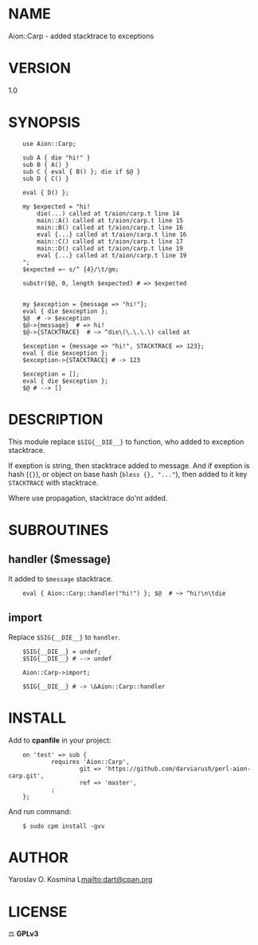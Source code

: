# NAME

Aion::Carp - added stacktrace to exceptions

# VERSION

1.0

# SYNOPSIS

        use Aion::Carp;
        
        sub A { die "hi!" }
        sub B { A() }
        sub C { eval { B() }; die if $@ }
        sub D { C() }
        
        eval { D() };
        
        my $expected = "hi!
            die(...) called at t/aion/carp.t line 14
            main::A() called at t/aion/carp.t line 15
            main::B() called at t/aion/carp.t line 16
            eval {...} called at t/aion/carp.t line 16
            main::C() called at t/aion/carp.t line 17
            main::D() called at t/aion/carp.t line 19
            eval {...} called at t/aion/carp.t line 19
        ";
        $expected =~ s/^ {4}/\t/gm;
        
        substr($@, 0, length $expected) # => $expected
        
        
        my $exception = {message => "hi!"};
        eval { die $exception };
        $@  # -> $exception
        $@->{message}  # => hi!
        $@->{STACKTRACE}  # ~> ^die\(\.\.\.\) called at
        
        $exception = {message => "hi!", STACKTRACE => 123};
        eval { die $exception };
        $exception->{STACKTRACE} # -> 123
        
        $exception = [];
        eval { die $exception };
        $@ # --> []

# DESCRIPTION

This module replace `$SIG{__DIE__}` to function, who added to exception stacktrace.

If exeption is string, then stacktrace added to message. And if exeption is hash (`{}`), or object on base hash (`bless {}, "..."`), then added to it key `STACKTRACE` with stacktrace.

Where use propagation, stacktrace do'nt added.

# SUBROUTINES

## handler ($message)

It added to `$message` stacktrace.

        eval { Aion::Carp::handler("hi!") }; $@  # ~> ^hi!\n\tdie

## import

Replace `$SIG{__DIE__}` to `handler`.

        $SIG{__DIE__} = undef;
        $SIG{__DIE__} # --> undef
        
        Aion::Carp->import;
        
        $SIG{__DIE__} # -> \&Aion::Carp::handler

# INSTALL

Add to **cpanfile** in your project:

        on 'test' => sub {
                requires 'Aion::Carp',
                        git => 'https://github.com/darviarush/perl-aion-carp.git',
                        ref => 'master',
                ;
        };

And run command:

        $ sudo cpm install -gvv

# AUTHOR

Yaroslav O. Kosmina L[mailto:dart@cpan.org](mailto:dart@cpan.org)

# LICENSE

⚖ **GPLv3**
